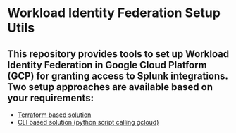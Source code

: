 # Workload Identity Federation Setup Utils
This repository provides tools to set up Workload Identity Federation in Google Cloud Platform (GCP) for granting access to Splunk integrations. Two setup approaches are available based on your requirements:
- 
- [Terraform based solution](terraform)
- [CLI based solution (python script calling gcloud)](CLI)